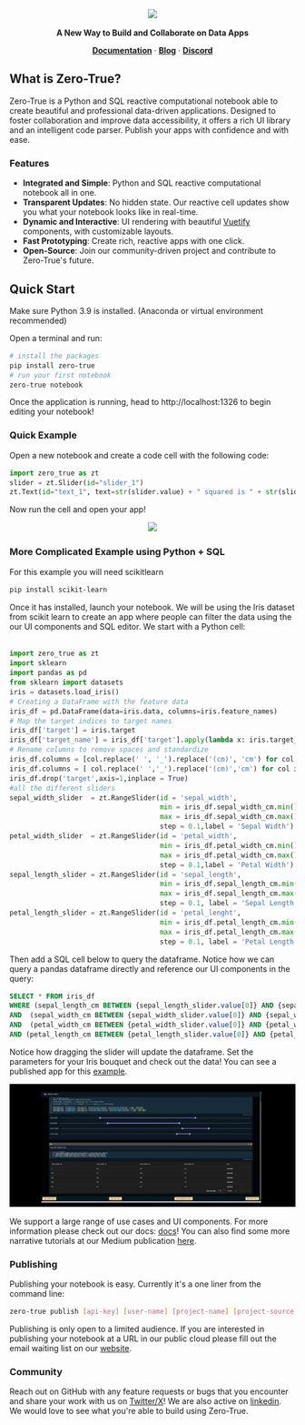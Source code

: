 <p align="center">
  <a href="https://zero-true.com/">
    <img src="https://github.com/HonkaDonka/zero-true/assets/30189257/9c96ddca-2201-4864-a726-4d4c2701b53e" width="300">
  </a>
</p>

<p align="center">
  <b>A New Way to Build and Collaborate on Data Apps</b>
</p>
  
<p align="center">
  <a href="https://docs.zero-true.com/" target="_blank"><strong>Documentation</strong></a> ·
  <a href="https://medium.com/zero-true" target="_blank"><strong>Blog</strong></a> ·
  <a href="https://discord.gg/YDFeP9hFte" target="_blank"><strong>Discord</strong></a> <!-- Add Discord link or change -->
</p>

## What is Zero-True?

Zero-True is a Python and SQL reactive computational notebook able to create beautiful and 
professional data-driven applications. Designed to foster collaboration and improve data
accessibility, it offers a rich UI library and an intelligent code parser. Publish your 
apps with confidence and with ease. 

### Features

- **Integrated and Simple**: Python and SQL reactive computational notebook all in one.
- **Transparent Updates**: No hidden state. Our reactive cell updates show you what your notebook looks like in real-time.
- **Dynamic and Interactive**: UI rendering with beautiful [Vuetify](https://vuetifyjs.com/en/) components, with customizable layouts.
- **Fast Prototyping**: Create rich, reactive apps with one click.
- **Open-Source**: Join our community-driven project and contribute to Zero-True's future.

## Quick Start

Make sure Python 3.9 is installed. (Anaconda or virtual environment recommended)

Open a terminal and run:

```bash
# install the packages
pip install zero-true
# run your first notebook
zero-true notebook
```

Once the application is running, head to http://localhost:1326 to begin editing your 
notebook!

### Quick Example

Open a new notebook and create a code cell with the following code:

```python
import zero_true as zt
slider = zt.Slider(id="slider_1")
zt.Text(id="text_1", text=str(slider.value) + " squared is " + str(slider.value**2))
```

Now run the cell and open your app!

<p align="center">
  <img src="https://media.giphy.com/media/v1.Y2lkPTc5MGI3NjExZjZwd3V4YTBuM3Z4dDA5cWk1MXp6N2lsZndieGIwMDloc2FjbzBzayZlcD12MV9pbnRlcm5hbF9naWZfYnlfaWQmY3Q9Zw/KfXOJH8MwmDFa8ewEB/giphy.gif">
</p>

### More Complicated Example using Python + SQL 

For this example you will need scikitlearn 

```bash
pip install scikit-learn
```

Once it has installed, launch your notebook. We will be using the Iris dataset from scikit learn to create an app where people 
can filter the data using the our UI components and SQL editor. We start with a Python cell:

```python

import zero_true as zt
import sklearn
import pandas as pd
from sklearn import datasets
iris = datasets.load_iris()
# Creating a DataFrame with the feature data
iris_df = pd.DataFrame(data=iris.data, columns=iris.feature_names)
# Map the target indices to target names
iris_df['target'] = iris.target
iris_df['target_name'] = iris_df['target'].apply(lambda x: iris.target_names[x])
# Rename columns to remove spaces and standardize
iris_df.columns = [col.replace(' ', '_').replace('(cm)', 'cm') for col in iris_df.columns]
iris_df.columns = [ col.replace(' ','_').replace('(cm)','cm') for col in iris_df.columns]
iris_df.drop('target',axis=1,inplace = True)
#all the different sliders
sepal_width_slider  = zt.RangeSlider(id = 'sepal_width',
                                     min = iris_df.sepal_width_cm.min(),
                                     max = iris_df.sepal_width_cm.max(),
                                     step = 0.1,label = 'Sepal Width')
petal_width_slider  = zt.RangeSlider(id = 'petal_width',
                                     min = iris_df.petal_width_cm.min(),
                                     max = iris_df.petal_width_cm.max(),
                                     step = 0.1,label = 'Petal Width')
sepal_length_slider = zt.RangeSlider(id = 'sepal_length',
                                     min = iris_df.sepal_length_cm.min(),
                                     max = iris_df.sepal_length_cm.max(),
                                     step = 0.1, label = 'Sepal Length')
petal_length_slider = zt.RangeSlider(id = 'petal_lenght',
                                     min = iris_df.petal_length_cm.min(),
                                     max = iris_df.petal_length_cm.max(),
                                     step = 0.1, label = 'Petal Length')
```

Then add a SQL cell below to query the dataframe. Notice how we can query a pandas dataframe directly and reference our
UI components in the query:

```sql
SELECT * FROM iris_df
WHERE (sepal_length_cm BETWEEN {sepal_length_slider.value[0]} AND {sepal_length_slider.value[1]})
AND  (sepal_width_cm BETWEEN {sepal_width_slider.value[0]} AND {sepal_width_slider.value[1]})
AND  (petal_width_cm BETWEEN {petal_width_slider.value[0]} AND {petal_width_slider.value[1]})
AND (petal_length_cm BETWEEN {petal_length_slider.value[0]} AND {petal_length_slider.value[1]})
```

Notice how dragging the slider will update the dataframe. Set the parameters for your Iris bouquet and check out the data! You can 
see a published app for this [example](https://published.zero-true-cloud.com/examples/iris/).

![More Complicated Example](/docs/assets/example_gif.gif)

We support a large range of use cases and UI components. For more information please check out our docs: [docs](https://docs.zero-true.com/)! You can also find some more narrative tutorials at our Medium publication [here](https://medium.com/zero-true). 

### Publishing 

Publishing your notebook is easy. Currently it's a one liner from the command line:


```bash
zero-true publish [api-key] [user-name] [project-name] [project-source]
```
Publishing is only open to a limited audience. If you are interested in publishing your notebook at a URL in our public cloud please fill out the email waiting list on our [website](https://zero-true.com/).

### Community

Reach out on GitHub with any feature requests or bugs that you encounter and share your work with us on [Twitter/X](https://twitter.com/ZeroTrueML)! We are also active on [linkedin](https://www.linkedin.com/company/zero-true). We would love to see what you're able to build using Zero-True. 
